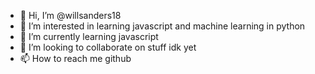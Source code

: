 - 👋 Hi, I’m @willsanders18
- 👀 I’m interested in learning javascript and machine learning in python
- 🌱 I’m currently learning javascript
- 💞️ I’m looking to collaborate on stuff idk yet
- 📫 How to reach me github

<!---
willsanders18/willsanders18 is a ✨ special ✨ repository because its `README.md` (this file) appears on your GitHub profile.
You can click the Preview link to take a look at your changes.
--->

